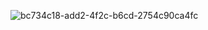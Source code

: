 ![bc734c18-add2-4f2c-b6cd-2754c90ca4fc](https://github.com/Ali-Izanloo/test/assets/118668415/e3827621-e0f0-4599-94a8-6f55085f6cfa)
